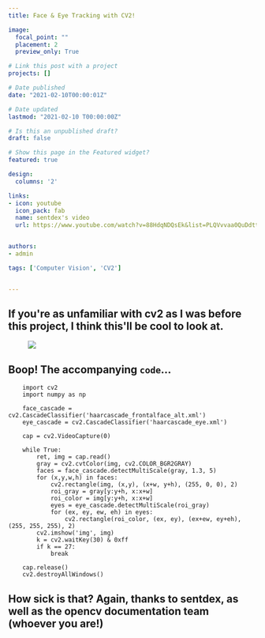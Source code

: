 ```yaml
---
title: Face & Eye Tracking with CV2!

image:
  focal_point: ""
  placement: 2
  preview_only: True

# Link this post with a project
projects: []

# Date published
date: "2021-02-10T00:00:01Z"

# Date updated
lastmod: "2021-02-10 T00:00:00Z"

# Is this an unpublished draft?
draft: false

# Show this page in the Featured widget?
featured: true

design:
  columns: '2'

links:
- icon: youtube
  icon_pack: fab
  name: sentdex's video
  url: https://www.youtube.com/watch?v=88HdqNDQsEk&list=PLQVvvaa0QuDdttJXlLtAJxJetJcqmqlQq&index=16


authors:
- admin

tags: ['Computer Vision', 'CV2']


---
```

## If you're as unfamiliar with cv2 as I was before this project, I think this'll be cool to look at.

<figure>
  <img src="face_tracking.gif">
</figure>

## Boop! The accompanying `code`...

        import cv2
        import numpy as np

        face_cascade = cv2.CascadeClassifier('haarcascade_frontalface_alt.xml')
        eye_cascade = cv2.CascadeClassifier('haarcascade_eye.xml')

        cap = cv2.VideoCapture(0)

        while True:
            ret, img = cap.read()
            gray = cv2.cvtColor(img, cv2.COLOR_BGR2GRAY)
            faces = face_cascade.detectMultiScale(gray, 1.3, 5)
            for (x,y,w,h) in faces:
                cv2.rectangle(img, (x,y), (x+w, y+h), (255, 0, 0), 2)
                roi_gray = gray[y:y+h, x:x+w]
                roi_color = img[y:y+h, x:x+w]
                eyes = eye_cascade.detectMultiScale(roi_gray)
                for (ex, ey, ew, eh) in eyes:
                    cv2.rectangle(roi_color, (ex, ey), (ex+ew, ey+eh), (255, 255, 255), 2)
            cv2.imshow('img', img)
            k = cv2.waitKey(30) & 0xff
            if k == 27:
                break

        cap.release()
        cv2.destroyAllWindows()

## How sick is that? Again, thanks to sentdex, as well as the opencv documentation team (whoever you are!)
